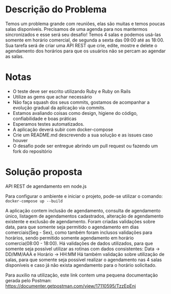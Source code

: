 # Descrição do Problema
Temos um problema grande com reuniões, elas são muitas e temos poucas salas disponíveis.
Precisamos de uma agenda para nos mantermos sincronizados e esse será seu desafio!
Temos 4 salas e podemos usá-las somente em horário comercial, de segunda a sexta das 09:00 até as 18:00.
Sua tarefa será de criar uma API REST que crie, edite, mostre e delete o agendamento dos horários para que os usuários não se percam ao agendar as salas.

# Notas
- O teste deve ser escrito utilizando Ruby e Ruby on Rails
- Utilize as gems que achar necessário
- Não faça squash dos seus commits, gostamos de acompanhar a evolução gradual da aplicação via commits.
- Estamos avaliando coisas como design, higiene do código, confiabilidade e boas práticas
- Esperamos testes automatizados. 
- A aplicação deverá subir com docker-compose
- Crie um README.md descrevendo a sua solução e as issues caso houver
- O desafio pode ser entregue abrindo um pull request ou fazendo um fork do repositório 

# Solução proposta

API REST de agendamento em node.js

Para configurar o ambiente e iniciar o projeto, pode-se utilizar o comando:
`docker-compose up --build`

A aplicação contem inclusão de agendamento, consulta de agendamento único, listagem de agendamentos cadastrados, alteração de agendamento existente e exclusão de agendamento.
Foram criadas validações sobre data, para que somente seja permitido o agendamento em dias comerciais(Seg - Sex), como também foram inclusos validações para horários, sendo permitido somente agendamento em horário comercia(08:00 - 18:00).
Há validações de dados utilizados, para que somente seja possível utilizar as rotinas com dados consistentes:
Data -> DD/MM/AAA     e    Horário -> HH:MM
Há também validação sobre utilização de salas, para que somente seja possível realizar o agendamento nas 4 salas disponíveis e caso já não exista agendamento para o horário solicitado.

Para auxilio na utilização, este link contem uma pequena documentação gerada pelo Postman: https://documenter.getpostman.com/view/17110595/TzzEpEnj